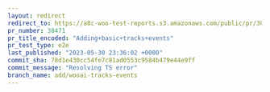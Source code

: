 ```yaml
---
layout: redirect
redirect_to: https://a8c-woo-test-reports.s3.amazonaws.com/public/pr/38471/e2e/index.html
pr_number: 38471
pr_title_encoded: "Adding+basic+tracks+events"
pr_test_type: e2e
last_published: "2023-05-30 23:36:02 +0000"
commit_sha: 78d1e430cc54fe7c81ad0553c9584b479e44e9ff
commit_message: "Resolving TS error"
branch_name: add/wooai-tracks-events
---
```

